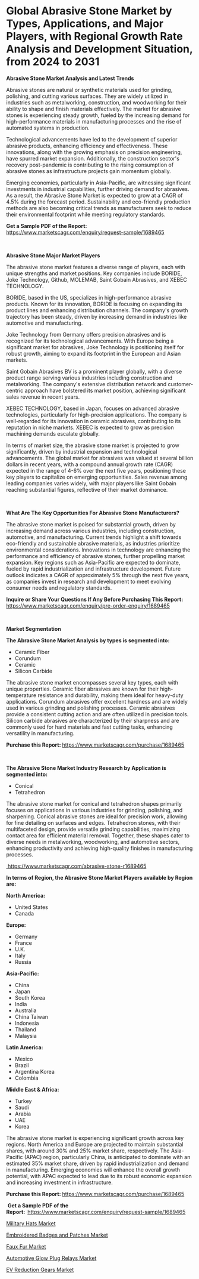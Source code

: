 <p><h1>Global Abrasive Stone Market by Types, Applications, and Major Players, with Regional Growth Rate Analysis and Development Situation, from 2024 to 2031</h1></p><p><strong>Abrasive Stone Market Analysis and Latest Trends</strong></p>
<p><p>Abrasive stones are natural or synthetic materials used for grinding, polishing, and cutting various surfaces. They are widely utilized in industries such as metalworking, construction, and woodworking for their ability to shape and finish materials effectively. The market for abrasive stones is experiencing steady growth, fueled by the increasing demand for high-performance materials in manufacturing processes and the rise of automated systems in production.</p><p>Technological advancements have led to the development of superior abrasive products, enhancing efficiency and effectiveness. These innovations, along with the growing emphasis on precision engineering, have spurred market expansion. Additionally, the construction sector's recovery post-pandemic is contributing to the rising consumption of abrasive stones as infrastructure projects gain momentum globally. </p><p>Emerging economies, particularly in Asia-Pacific, are witnessing significant investments in industrial capabilities, further driving demand for abrasives. As a result, the Abrasive Stone Market is expected to grow at a CAGR of 4.5% during the forecast period. Sustainability and eco-friendly production methods are also becoming critical trends as manufacturers seek to reduce their environmental footprint while meeting regulatory standards.</p></p>
<p><strong>Get a Sample PDF of the Report:&nbsp;</strong> <a href="https://www.marketscagr.com/enquiry/request-sample/1689465?utm_campaign=1278&utm_medium=2&utm_source=Github&utm_content=ia&utm_term=17102024&utm_id=abrasive-stone">https://www.marketscagr.com/enquiry/request-sample/1689465</a></p>
<p>&nbsp;</p>
<p><strong>Abrasive Stone Major Market Players</strong></p>
<p><p>The abrasive stone market features a diverse range of players, each with unique strengths and market positions. Key companies include BORIDE, Joke Technology, Github, MOLEMAB, Saint Gobain Abrasives, and XEBEC TECHNOLOGY.</p><p>BORIDE, based in the US, specializes in high-performance abrasive products. Known for its innovation, BORIDE is focusing on expanding its product lines and enhancing distribution channels. The company's growth trajectory has been steady, driven by increasing demand in industries like automotive and manufacturing. </p><p>Joke Technology from Germany offers precision abrasives and is recognized for its technological advancements. With Europe being a significant market for abrasives, Joke Technology is positioning itself for robust growth, aiming to expand its footprint in the European and Asian markets. </p><p>Saint Gobain Abrasives BV is a prominent player globally, with a diverse product range serving various industries including construction and metalworking. The company's extensive distribution network and customer-centric approach have bolstered its market position, achieving significant sales revenue in recent years.</p><p>XEBEC TECHNOLOGY, based in Japan, focuses on advanced abrasive technologies, particularly for high-precision applications. The company is well-regarded for its innovation in ceramic abrasives, contributing to its reputation in niche markets. XEBEC is expected to grow as precision machining demands escalate globally.</p><p>In terms of market size, the abrasive stone market is projected to grow significantly, driven by industrial expansion and technological advancements. The global market for abrasives was valued at several billion dollars in recent years, with a compound annual growth rate (CAGR) expected in the range of 4-6% over the next five years, positioning these key players to capitalize on emerging opportunities. Sales revenue among leading companies varies widely, with major players like Saint Gobain reaching substantial figures, reflective of their market dominance.</p></p>
<p>&nbsp;</p>
<p><strong>What Are The Key Opportunities For Abrasive Stone Manufacturers?</strong></p>
<p><p>The abrasive stone market is poised for substantial growth, driven by increasing demand across various industries, including construction, automotive, and manufacturing. Current trends highlight a shift towards eco-friendly and sustainable abrasive materials, as industries prioritize environmental considerations. Innovations in technology are enhancing the performance and efficiency of abrasive stones, further propelling market expansion. Key regions such as Asia-Pacific are expected to dominate, fueled by rapid industrialization and infrastructure development. Future outlook indicates a CAGR of approximately 5% through the next five years, as companies invest in research and development to meet evolving consumer needs and regulatory standards.</p></p>
<p><strong>Inquire or Share Your Questions If Any Before Purchasing This Report:</strong> <a href="https://www.marketscagr.com/enquiry/pre-order-enquiry/1689465?utm_campaign=1278&utm_medium=2&utm_source=Github&utm_content=ia&utm_term=17102024&utm_id=abrasive-stone">https://www.marketscagr.com/enquiry/pre-order-enquiry/1689465</a></p>
<p>&nbsp;</p>
<p><strong>Market Segmentation</strong></p>
<p><strong>The Abrasive Stone Market Analysis by types is segmented into:</strong></p>
<p><ul><li>Ceramic Fiber</li><li>Corundum</li><li>Ceramic</li><li>Silicon Carbide</li></ul></p>
<p><p>The abrasive stone market encompasses several key types, each with unique properties. Ceramic fiber abrasives are known for their high-temperature resistance and durability, making them ideal for heavy-duty applications. Corundum abrasives offer excellent hardness and are widely used in various grinding and polishing processes. Ceramic abrasives provide a consistent cutting action and are often utilized in precision tools. Silicon carbide abrasives are characterized by their sharpness and are commonly used for hard materials and fast cutting tasks, enhancing versatility in manufacturing.</p></p>
<p><strong>Purchase this Report:&nbsp;</strong><a href="https://www.marketscagr.com/purchase/1689465?utm_campaign=1278&utm_medium=2&utm_source=Github&utm_content=ia&utm_term=17102024&utm_id=abrasive-stone">https://www.marketscagr.com/purchase/1689465</a></p>
<p>&nbsp;</p>
<p><strong>The Abrasive Stone Market Industry Research by Application is segmented into:</strong></p>
<p><ul><li>Conical</li><li>Tetrahedron</li></ul></p>
<p><p>The abrasive stone market for conical and tetrahedron shapes primarily focuses on applications in various industries for grinding, polishing, and sharpening. Conical abrasive stones are ideal for precision work, allowing for fine detailing on surfaces and edges. Tetrahedron stones, with their multifaceted design, provide versatile grinding capabilities, maximizing contact area for efficient material removal. Together, these shapes cater to diverse needs in metalworking, woodworking, and automotive sectors, enhancing productivity and achieving high-quality finishes in manufacturing processes.</p></p>
<p><a href="https://www.marketscagr.com/abrasive-stone-r1689465?utm_campaign=1278&utm_medium=2&utm_source=Github&utm_content=ia&utm_term=17102024&utm_id=abrasive-stone">&nbsp;https://www.marketscagr.com/abrasive-stone-r1689465</a></p>
<p><strong>In terms of Region, the Abrasive Stone Market Players available by Region are:</strong></p>
<p>
    <p> <strong> North America: </strong>
        <ul>
            <li>United States</li>
            <li>Canada</li>
        </ul>
        </p> 
    <p> <strong> Europe: </strong>
        <ul>
            <li>Germany</li>
            <li>France</li>
            <li>U.K.</li>
            <li>Italy</li>
            <li>Russia</li>
        </ul>
        </p> 
    <p> <strong> Asia-Pacific: </strong>
        <ul>
            <li>China</li>
            <li>Japan</li>
            <li>South Korea</li>
            <li>India</li>
            <li>Australia</li>
            <li>China Taiwan</li>
            <li>Indonesia</li>
            <li>Thailand</li>
            <li>Malaysia</li>
        </ul>
        </p> 
    <p> <strong> Latin America: </strong>
        <ul>
            <li>Mexico</li>
            <li>Brazil</li>
            <li>Argentina Korea</li>
            <li>Colombia</li>
        </ul>
        </p> 
    <p> <strong> Middle East & Africa: </strong>
        <ul>
            <li>Turkey</li>
            <li>Saudi</li>
            <li>Arabia</li>
            <li>UAE</li>
            <li>Korea</li>
        </ul>
    </p>
    </p>
<p><p>The abrasive stone market is experiencing significant growth across key regions. North America and Europe are projected to maintain substantial shares, with around 30% and 25% market share, respectively. The Asia-Pacific (APAC) region, particularly China, is anticipated to dominate with an estimated 35% market share, driven by rapid industrialization and demand in manufacturing. Emerging economies will enhance the overall growth potential, with APAC expected to lead due to its robust economic expansion and increasing investment in infrastructure.</p></p>
<p><strong>Purchase this Report: </strong><a href="https://www.marketscagr.com/purchase/1689465?utm_campaign=1278&utm_medium=2&utm_source=Github&utm_content=ia&utm_term=17102024&utm_id=abrasive-stone">https://www.marketscagr.com/purchase/1689465</a></p>
<p>&nbsp;<strong>Get a Sample PDF of the Report:&nbsp;&nbsp;</strong><a href="https://www.marketscagr.com/enquiry/request-sample/1689465?utm_campaign=1278&utm_medium=2&utm_source=Github&utm_content=ia&utm_term=17102024&utm_id=abrasive-stone">https://www.marketscagr.com/enquiry/request-sample/1689465</a></p>
<p><strong></strong></p>
<p><p><a href="https://www.linkedin.com/pulse/military-hats-market-forecasts-trends-impact-analysis-ep6ec?utm_campaign=1278&utm_medium=2&utm_source=Github&utm_content=ia&utm_term=17102024&utm_id=abrasive-stone">Military Hats Market</a></p><p><a href="https://www.linkedin.com/pulse/embroidered-badges-patches-market-outlook-current-assessment-o7tmc?utm_campaign=1278&utm_medium=2&utm_source=Github&utm_content=ia&utm_term=17102024&utm_id=abrasive-stone">Embroidered Badges and Patches Market</a></p><p><a href="https://www.linkedin.com/pulse/faux-fur-market-research-report-2024-2031-stonehill-research-akmac?utm_campaign=1278&utm_medium=2&utm_source=Github&utm_content=ia&utm_term=17102024&utm_id=abrasive-stone">Faux Fur Market</a></p><p><a href="https://github.com/loree7bmunk/Market-Research-Report-List-1/blob/main/automotive-glow-plug-relays-market.md?utm_campaign=1278&utm_medium=2&utm_source=Github&utm_content=ia&utm_term=17102024&utm_id=abrasive-stone">Automotive Glow Plug Relays Market</a></p><p><a href="https://github.com/b9uxfeyen/Market-Research-Report-List-1/blob/main/ev-reduction-gears-market.md?utm_campaign=1278&utm_medium=2&utm_source=Github&utm_content=ia&utm_term=17102024&utm_id=abrasive-stone">EV Reduction Gears Market</a></p></p>